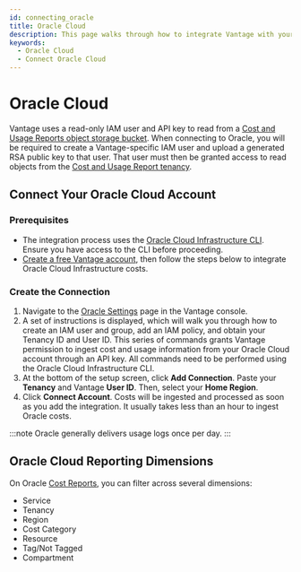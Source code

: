 ```yaml
---
id: connecting_oracle
title: Oracle Cloud
description: This page walks through how to integrate Vantage with your Oracle Cloud account.
keywords:
  - Oracle Cloud
  - Connect Oracle Cloud
---
```


# Oracle Cloud

Vantage uses a read-only IAM user and API key to read from a [Cost and Usage Reports object storage bucket](https://docs.oracle.com/en-us/iaas/Content/Billing/Concepts/usagereportsoverview.htm). When connecting to Oracle, you will be required to create a Vantage-specific IAM user and upload a generated RSA public key to that user. That user must then be granted access to read objects from the [Cost and Usage Report tenancy](https://docs.oracle.com/en-us/iaas/Content/Billing/Concepts/usagereportsoverview.htm#policy).

## Connect Your Oracle Cloud Account

### Prerequisites

- The integration process uses the [Oracle Cloud Infrastructure CLI](https://docs.oracle.com/en-us/iaas/Content/API/Concepts/cliconcepts.htm). Ensure you have access to the CLI before proceeding. 
- [Create a free Vantage account](https://console.vantage.sh/signup), then follow the steps below to integrate Oracle Cloud Infrastructure costs.

### Create the Connection

1. Navigate to the [Oracle Settings](https://console.vantage.sh/settings/oracle/) page in the Vantage console.
2. A set of instructions is displayed, which will walk you through how to create an IAM user and group, add an IAM policy, and obtain your Tenancy ID and User ID. This series of commands grants Vantage permission to ingest cost and usage information from your Oracle Cloud account through an API key. All commands need to be performed using the Oracle Cloud Infrastructure CLI.
3. At the bottom of the setup screen, click **Add Connection**. Paste your **Tenancy** and Vantage **User ID**. Then, select your **Home Region**. 
4. Click **Connect Account**. Costs will be ingested and processed as soon as you add the integration. It usually takes less than an hour to ingest Oracle costs.  

:::note
Oracle generally delivers usage logs once per day.
:::

## Oracle Cloud Reporting Dimensions

On Oracle [Cost Reports](/cost_reports), you can filter across several dimensions:

- Service
- Tenancy
- Region
- Cost Category
- Resource
- Tag/Not Tagged
- Compartment
